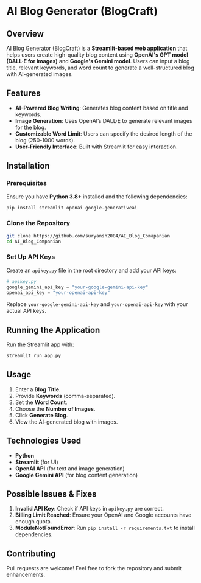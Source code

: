 # AI Blog Generator (BlogCraft)

## Overview

AI Blog Generator (BlogCraft) is a **Streamlit-based web application** that helps users create high-quality blog content using **OpenAI's GPT model (DALL·E for images)** and **Google's Gemini model**. Users can input a blog title, relevant keywords, and word count to generate a well-structured blog with AI-generated images.

## Features

- **AI-Powered Blog Writing**: Generates blog content based on title and keywords.
- **Image Generation**: Uses OpenAI’s DALL·E to generate relevant images for the blog.
- **Customizable Word Limit**: Users can specify the desired length of the blog (250-1000 words).
- **User-Friendly Interface**: Built with Streamlit for easy interaction.

## Installation

### Prerequisites

Ensure you have **Python 3.8+** installed and the following dependencies:

```sh
pip install streamlit openai google-generativeai
```

### Clone the Repository

```sh
git clone https://github.com/suryansh2004/AI_Blog_Comapanian
cd AI_Blog_Companian
```

### Set Up API Keys

Create an `apikey.py` file in the root directory and add your API keys:

```python
# apikey.py
google_gemini_api_key = "your-google-gemini-api-key"
openai_api_key = "your-openai-api-key"
```

Replace `your-google-gemini-api-key` and `your-openai-api-key` with your actual API keys.

## Running the Application

Run the Streamlit app with:

```sh
streamlit run app.py
```

## Usage

1. Enter a **Blog Title**.
2. Provide **Keywords** (comma-separated).
3. Set the **Word Count**.
4. Choose the **Number of Images**.
5. Click **Generate Blog**.
6. View the AI-generated blog with images.

## Technologies Used

- **Python**
- **Streamlit** (for UI)
- **OpenAI API** (for text and image generation)
- **Google Gemini API** (for blog content generation)

## Possible Issues & Fixes

1. **Invalid API Key**: Check if API keys in `apikey.py` are correct.
2. **Billing Limit Reached**: Ensure your OpenAI and Google accounts have enough quota.
3. **ModuleNotFoundError**: Run `pip install -r requirements.txt` to install dependencies.

## Contributing

Pull requests are welcome! Feel free to fork the repository and submit enhancements.
